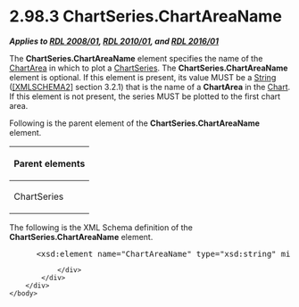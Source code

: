 <html dir="LTR" xmlns:mshelp="http://msdn.microsoft.com/mshelp" xmlns:ddue="http://ddue.schemas.microsoft.com/authoring/2003/5" xmlns:xlink="http://www.w3.org/1999/xlink" xmlns:tool="http://www.microsoft.com/tooltip">
    <head>
        <meta http-equiv="Content-Type" content="text/html; CHARSET=utf-8"></meta>
        <meta name="save" content="history"></meta>
        <title>2.98.3 ChartSeries.ChartAreaName</title>
        <xml>
            <mshelp:toctitle title="2.98.3 ChartSeries.ChartAreaName"></mshelp:toctitle>
            <mshelp:rltitle title="[MS-RDL]: ChartSeries.ChartAreaName"></mshelp:rltitle>
            <mshelp:keyword index="A" term="75e2e3ac-1768-48ad-9795-8d3d40df630f"></mshelp:keyword>
            <mshelp:attr name="DCSext.ContentType" value="open specification"></mshelp:attr>
            <mshelp:attr name="AssetID" value="75e2e3ac-1768-48ad-9795-8d3d40df630f"></mshelp:attr>
            <mshelp:attr name="TopicType" value="kbRef"></mshelp:attr>
            <mshelp:attr name="DCSext.Title" value="[MS-RDL]: ChartSeries.ChartAreaName" />
        </xml>
    </head>
    <body>
        <div id="header">
            <h1 class="heading">2.98.3 ChartSeries.ChartAreaName</h1>
        </div>
        <div id="mainSection">
            <div id="mainBody">
                <div id="allHistory" class="saveHistory"></div>
                <div id="sectionSection0" class="section" name="collapseableSection">
                    

<p><b><i>Applies to </i></b><a href="1e855f94-4617-47e4-b89e-0856c6cb420f.md"><b><i>RDL 2008/01</i></b></a><b><i>,
</i></b><a href="3428e690-a348-4ec7-8a6a-8efb42d2cdee.md"><b><i>RDL 2010/01</i></b></a><b><i>,
and </i></b><a href="52ce3983-2bfc-4e72-9359-42aaf5fe4509.md"><b><i>RDL 2016/01</i></b></a></p>

<p>The <b>ChartSeries.ChartAreaName</b> element specifies the
name of the <a href="74e08a7c-5405-4ea4-b903-a79ef4d215f7.md">ChartArea</a>
in which to plot a <a href="aee11573-3fcf-4365-938b-e6c8ceece6e1.md">ChartSeries</a>.
The <b>ChartSeries.ChartAreaName</b> element is optional. If this element is
present, its value MUST be a <a href="1ed81ef3-a683-45e3-aaad-bd2bbe71bc3d.md">String</a>
(<a href="https://go.microsoft.com/fwlink/?LinkId=90610">[XMLSCHEMA2]</a>
section 3.2.1) that is the name of a <b>ChartArea</b> in the <a href="b0ab5524-7eb2-47a7-a4d3-230f5c8c5526.md">Chart</a>. If this element is
not present, the series MUST be plotted to the first chart area.</p>

<p>Following is the parent element of the <b>ChartSeries.ChartAreaName</b>
element.</p>

<table>
 <thead>
  <tr>
   <th>
   <p>Parent elements</p>
   </th>
  </tr>
 </thead>
 <tr>
  <td>
  <p>ChartSeries </p>
  </td>
 </tr>
</table>

<p>The following is the XML Schema definition of the <b>ChartSeries.ChartAreaName</b>
element.</p>

<dl>
<dd>
<div><pre> &lt;xsd:element name=&quot;ChartAreaName&quot; type=&quot;xsd:string&quot; minOccurs=&quot;0&quot; /&gt;
</pre></div>
</dd></dl>


                </div>
            </div>
        </div>
    </body>
</html>